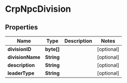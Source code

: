 
# CrpNpcDivision

## Properties
Name | Type | Description | Notes
------------ | ------------- | ------------- | -------------
**divisionID** | **byte[]** |  |  [optional]
**divisionName** | **String** |  |  [optional]
**description** | **String** |  |  [optional]
**leaderType** | **String** |  |  [optional]



